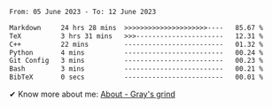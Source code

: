 <!--START_SECTION:waka-->

```txt
From: 05 June 2023 - To: 12 June 2023

Markdown     24 hrs 28 mins  >>>>>>>>>>>>>>>>>>>>>----   85.67 %
TeX          3 hrs 31 mins   >>>----------------------   12.31 %
C++          22 mins         -------------------------   01.32 %
Python       4 mins          -------------------------   00.24 %
Git Config   3 mins          -------------------------   00.23 %
Bash         3 mins          -------------------------   00.21 %
BibTeX       0 secs          -------------------------   00.01 %
```

<!--END_SECTION:waka-->

<!-- [![grayxu's github stats](https://github-readme-stats.vercel.app/api?username=grayxu&count_private=true&show_icons=true)](https://github.com/grayxu) -->

✔ Know more about me: [About - Gray's grind](https://www.grayxu.cn/)
